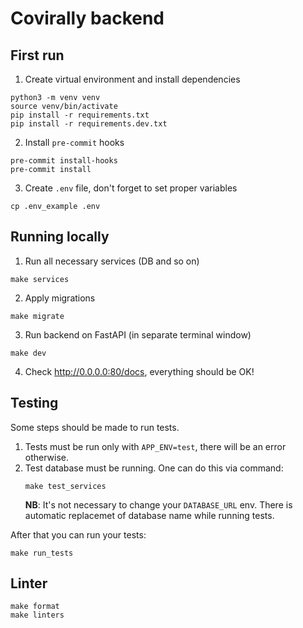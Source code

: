 # Covirally backend

## First run
1. Create virtual environment and install dependencies
```{shell}
python3 -m venv venv
source venv/bin/activate
pip install -r requirements.txt
pip install -r requirements.dev.txt
```
2. Install `pre-commit` hooks
```{shell}
pre-commit install-hooks
pre-commit install
```
3. Create `.env` file, don't forget to set proper variables
```{shell}
cp .env_example .env
```

## Running locally
1. Run all necessary services (DB and so on)
```{shell}
make services
```
2. Apply migrations
```{shell}
make migrate
```
3. Run backend on FastAPI (in separate terminal window)
```{shell}
make dev
```
4. Check http://0.0.0.0:80/docs, everything should be OK!


## Testing
Some steps should be made to run tests.

1. Tests must be run only with `APP_ENV=test`, there will be an error otherwise.
2. Test database must be running. One can do this via command:
    ```shell
    make test_services
    ```
   **NB**: It's not necessary to change your `DATABASE_URL` env.
   There is automatic replacemet of database name while running tests.

After that you can run your tests:

```{shell}
make run_tests
```

## Linter
```{shell}
make format
make linters
```
